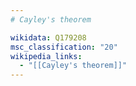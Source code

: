 ```yaml
---
# Cayley's theorem

wikidata: Q179208
msc_classification: "20"
wikipedia_links:
  - "[[Cayley's theorem]]"
---
```

